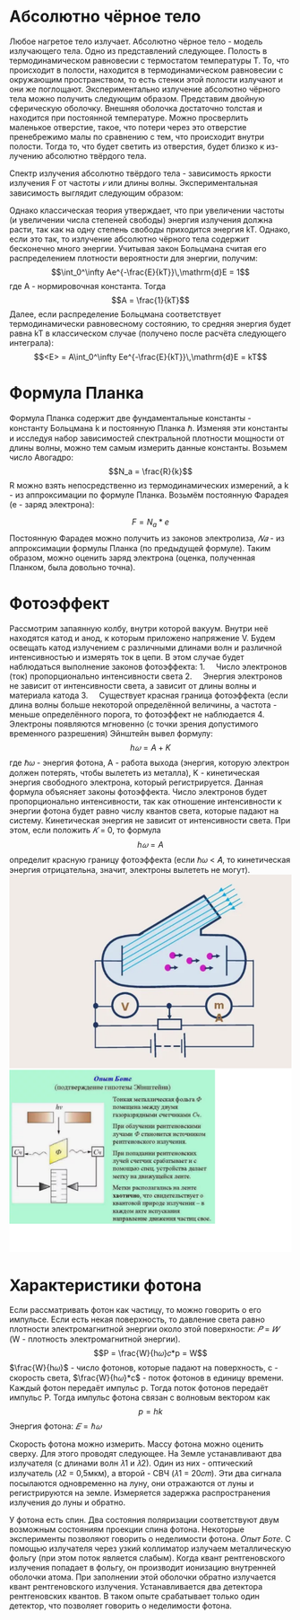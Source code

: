 # **Абсолютно чёрное тело**
Любое нагретое тело излучает. Абсолютно чёрное тело - модель излучающего тела. Одно из представлений следующее. Полость в термодинамическом равновесии с термостатом температуры Т. То, что происходит в полости, находится в термодинамическом равновесии с окружающим пространством, то есть стенки этой полости излучают и они же поглощают.
Экспериментально излучение абсолютно чёрного тела можно получить следующим образом. Представим двойную сферическую оболочку. Внешняя оболочка достаточно толстая и находится при постоянной температуре. Можно просверлить маленькое отверстие, такое, что потери через это отверстие пренебрежимо малы по сравнению с тем, что происходит внутри полости. Тогда то, что будет светить из отверстия, будет близко к из- лучению абсолютно твёрдого тела.


Спектр излучения абсолютно твёрдого тела - зависимость яркости излучения F от частоты _𝜈_ или длины волны.
Экспериментальная зависимость выглядит следующим образом:

Однако классическая теория утверждает, что при увеличении частоты (и увеличении числа степеней свободы) энергия излучения должна расти, так как на одну степень свободы приходится энергия kT. Однако, если это так, то излучение абсолютно чёрного тела
содержит бесконечно много энергии.
Учитывая закон Больцмана считая его распределением плотности вероятности для энергии, получим:
$$\int_0^\infty Ae^{-\frac{E}{kT}}\,\mathrm{d}E = 1$$
где A - нормировочная константа. Тогда $$A = \frac{1}{kT}$$
Далее, если распределение Больцмана соответствует термодинамически равновесному состоянию, то средняя энергия будет равна kT в классическом случае (получено после расчёта следующего интеграла):
$$<E> = A\int_0^\infty Ee^{-\frac{E}{kT}}\,\mathrm{d}E = kT$$
# **Формула Планка**
Формула Планка содержит две фундаментальные константы - константу Больцмана k и постоянную Планка ℏ. Изменяя эти константы и исследуя набор зависимостей спектральной плотности мощности от длины волны, можно тем самым измерить данные константы.
Возьмем число Авогадро:  $$N_a = \frac{R}{k}$$
R можно взять непосредственно из термодинамических измерений, а k - из аппроксимации по формуле Планка.
Возьмём постоянную Фарадея (е - заряд электрона):

$$F = N_a*e$$
Постоянную Фарадея можно получить из законов электролиза, _𝑁𝑎_ - из аппроксимации формулы Планка (по предыдущей формуле).
Таким образом, можно оценить заряд электрона (оценка, полученная Планком, была довольно точна).
# **Фотоэффект**
Рассмотрим запаянную колбу, внутри которой вакуум. Внутри неё находятся катод и анод, к которым приложено напряжение V. Будем освещать катод излучением с различными длинами волн и различной интенсивностью и измерять ток в цепи.
В этом случае будет наблюдаться выполнение законов фотоэффекта:
1.     Число электронов (ток) пропорционально интенсивности света
2.     Энергия электронов не зависит от интенсивности света, а зависит от длины волны и материала катода
3.     Существует красная граница фотоэффекта (если длина волны больше некоторой определённой величины, а частота - меньше определённого порога, то фотоэффект не наблюдается
4.     Электроны появляются мгновенно (с точки зрения допустимого временного разрешения)
Эйнштейн вывел формулу: $$h𝜔 = A + K$$
где ℏ𝜔 - энергия фотона, A - работа выхода (энергия, которую электрон должен потерять, чтобы вылететь из металла), K - кинетическая энергия свободного электрона, который регистрируется.
Данная формула объясняет законы фотоэффекта. Число электронов будет пропорционально интенсивности, так как отношение интенсивности к энергии фотона будет равно числу квантов света, которые падают на систему. Кинетическая энергия не зависит от
интенсивности света. При этом, если положить _𝐾_ = 0, то формула
$$h𝜔 = A$$
определит красную границу фотоэффекта (если ℏ𝜔 < 𝐴, то кинетическая энергия отрицательна, значит, электроны вылететь не могут).
![](фотоэффект.png)
![](опыт%20боте%20(2).png)
# **Характеристики фотона**

Если рассматривать фотон как частицу, то можно говорить о его импульсе.
Если есть некая поверхность, то давление света равно плотности электромагнитной энергии около этой поверхности: _𝑃_ = _𝑊_ (W - плотность электромагнитной энергии).
$$P = \frac{W}{h𝜔}𝑐*p = W$$
$\frac{W}{h𝜔}$ - число фотонов, которые падают на поверхность, c - скорость света, $\frac{W}{h𝜔}*c$ - поток фотонов в единицу времени. Каждый фотон передаёт импульс p. Тогда поток фотонов передаёт импульс P. 
Тогда импульс фотона связан с волновым вектором как 
$$p = hk$$
Энергия фотона: $𝐸 = ℏ𝜔$ 

Скорость фотона можно измерить. Массу фотона можно оценить сверху. Для этого проводят следующее. На Земле устанавливают два излучателя (с длинами волн 𝜆1 и 𝜆2). Один из них - оптический излучатель (𝜆2 = 0,5мкм), а второй - СВЧ (𝜆1 = 20𝑐𝑚). Эти два сигнала посылаются одновременно на луну, они отражаются от луны и регистрируются на земле. Измеряется задержка распространения излучения до луны и обратно.

У фотона есть спин. Два состояния поляризации соответствуют двум возможным состояниям проекции спина фотона.
Некоторые эксперименты позволяют говорить о неделимости фотона.
_Опыт Боте_. С помощью излучателя через узкий коллиматор излучаем металлическую фольгу (при этом поток является слабым). Когда квант рентгеновского излучения попадает в фольгу, он производит ионизацию внутренней оболочки атома. При заполнении этой оболочки обратно излучается квант рентгеновского излучения. Устанавливается два детектора рентгеновских квантов. В таком опыте срабатывает только один детектор, что позволяет говорить о неделимости фотона.



